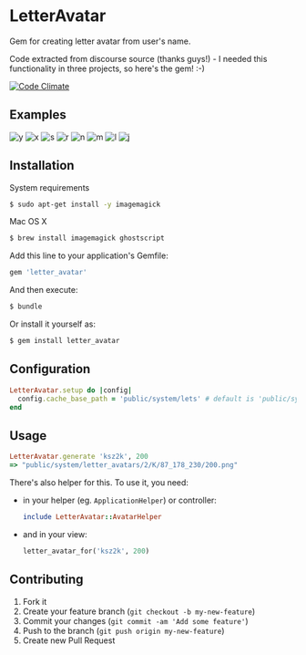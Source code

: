 # LetterAvatar

Gem for creating letter avatar from user's name.

Code extracted from discourse source (thanks guys!) - I needed this functionality in three projects, so here's the gem! :-)

[![Code Climate](https://codeclimate.com/github/ksz2k/letter_avatar/badges/gpa.svg)](https://codeclimate.com/github/ksz2k/letter_avatar)

## Examples

![y](https://cloud.githubusercontent.com/assets/5518/11026688/5de280c0-86e8-11e5-927c-361f3becbf08.png) ![x](https://cloud.githubusercontent.com/assets/5518/11026687/5dddcf08-86e8-11e5-9b94-d691e6b4af9e.png) ![s](https://cloud.githubusercontent.com/assets/5518/11026690/5e2ae2d4-86e8-11e5-938e-b954aa7810f6.png) ![r](https://cloud.githubusercontent.com/assets/5518/11026689/5e292a48-86e8-11e5-9bc5-58b58341203a.png) ![n](https://cloud.githubusercontent.com/assets/5518/11026691/5e73c8f0-86e8-11e5-81ae-9d1ba96f3ea8.png) ![m](https://cloud.githubusercontent.com/assets/5518/11026692/5e73a71c-86e8-11e5-8c3a-752fa606ce98.png) ![l](https://cloud.githubusercontent.com/assets/5518/11026694/5eae94b2-86e8-11e5-9be7-9ac13b1e068e.png) ![j](https://cloud.githubusercontent.com/assets/5518/11026693/5eae0092-86e8-11e5-95e7-c4417e405776.png)


## Installation

System requirements

```bash
$ sudo apt-get install -y imagemagick
```

Mac OS X

```bash
$ brew install imagemagick ghostscript
```

Add this line to your application's Gemfile:

```ruby
gem 'letter_avatar'
```

And then execute:

```bash
$ bundle
```

Or install it yourself as:

```bash
$ gem install letter_avatar
```

## Configuration

```ruby
LetterAvatar.setup do |config|
  config.cache_base_path = 'public/system/lets' # default is 'public/system'
end
```

## Usage

```ruby
LetterAvatar.generate 'ksz2k', 200
=> "public/system/letter_avatars/2/K/87_178_230/200.png"
```

There's also helper for this. To use it, you need:

* in your helper (eg. `ApplicationHelper`) or controller:

  ```ruby
  include LetterAvatar::AvatarHelper
  ```

* and in your view:

  ```ruby
  letter_avatar_for('ksz2k', 200)
  ```

## Contributing

1. Fork it
2. Create your feature branch (`git checkout -b my-new-feature`)
3. Commit your changes (`git commit -am 'Add some feature'`)
4. Push to the branch (`git push origin my-new-feature`)
5. Create new Pull Request
